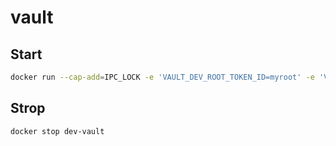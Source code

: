 # vault

## Start

```sh
docker run --cap-add=IPC_LOCK -e 'VAULT_DEV_ROOT_TOKEN_ID=myroot' -e 'VAULT_DEV_LISTEN_ADDRESS=0.0.0.0:8200' -p 8200:8200 -p 8201:8201 --rm -d --name dev-vault vault
```

## Strop

```sh
docker stop dev-vault
```
